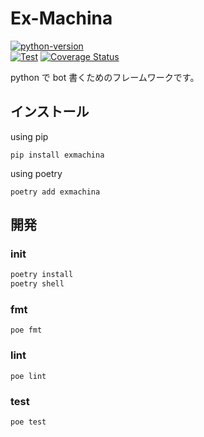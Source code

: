 # Ex-Machina

[![python-version](https://img.shields.io/pypi/pyversions/exmachina)](https://pypi.org/project/exmachina/)\
[![Test](https://github.com/agarichan/exmachina/actions/workflows/test.yaml/badge.svg)](https://github.com/agarichan/exmachina/actions/workflows/test.yaml)
[![Coverage Status](https://coveralls.io/repos/github/agarichan/exmachina/badge.svg?branch=develop)](https://coveralls.io/github/agarichan/exmachina?branch=develop)

python で bot 書くためのフレームワークです。

## インストール

using pip

```
pip install exmachina
```

using poetry

```
poetry add exmachina
```

## 開発

### init

```bash
poetry install
poetry shell
```

### fmt

```
poe fmt
```

### lint

```
poe lint
```

### test

```
poe test
```
